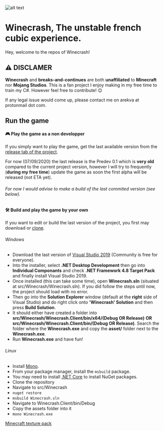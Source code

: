 ![alt text](https://github.com/breaks-and-continues/winecrash/raw/master/src/previews/banner.png "In-Game main menu")

# Winecrash, The unstable french cubic experience.

Hey, welcome to the repos of Winecrash!

## ⚠️ DISCLAMER
__Winecrash__ and __breaks-and-continues__ are both **unaffiliated** to __Minecraft__ nor __Mojang Studios__.
This is a fan project I enjoy making in my free time to train my C#. However feel free to contribute! 😉

If any legal issue would come up, please contact me on arekva at protonmail dot com.

## Run the game

#### 🎮 Play the game as a non developper
If you simply want to play the game, get the last available version from the [release tab of the project](https://github.com/breaks-and-continues/winecrash/releases "Releases of the game"). 

For now (07/09/2020) the last release is the Predev 0.1 which is **very old** compared to the current project version, however I will try to frequently (**__during my free time__**) update the game as soon the first alpha will be released (not ETA yet). 

###### For now I would advise to make a build of the last commited version (see below).

#### 🛠️ Build and play the game by your own
If you want to edit or build the last version of the project, you first may download or [clone](https://docs.github.com/en/github/creating-cloning-and-archiving-repositories/cloning-a-repository "How to clone a repository").

###### Windows
* Download the last version of [Visual Studio 2019](https://visualstudio.microsoft.com/fr/vs/ "Visual Studio Homepage") (Community is free for everyone).
* Into the installer, select **.NET Desktop Development** then go into __Individual Componants__ and check **.NET Framework 4.8 Target Pack** and finally install Visual Studio 2019.
* Once installed (this can take some time), open __Winecrash.sln__ (situated at src/Winecrash/Winecrash.sln). If you did follow the steps until now, the project should load with no error.
* Then go into the **Solution Explorer** window (default at the __right__ side of Visual Studio) and do right click onto **'Winecrash' Solution** and then press **Build Solution**.
* It should either have created a folder into __src/Winecrash/Winecrash.Client/bin/x64/(Debug **OR** Release)__ **OR** __src/Winecrash/Winecrash.Client/bin/(Debug **OR** Release)__. Search the folder where the **Winecrash.exe** and copy the **asset/** folder next to the **Winecrash.exe**.
* Run **Winecrash.exe** and have fun!

###### Linux
* Install [Mono](https://www.mono-project.com/).
* From your package manager, install the `msbuild` package.
* You may need to install [.NET Core](https://dotnet.microsoft.com/download/dotnet-core) to install NuGet packages.
* Clone the repository
* Navigate to src/Winecrash
* `nuget restore`
* `msbuild Winecrash.sln`
* Navigate to Winecrash.Client/bin/Debug
* Copy the assets folder into it
* `mono Winecrash.exe`







 [Minecraft texture pack](https://cdn.discordapp.com/attachments/731567608071192595/786713560071929896/Winecrash.zip)
